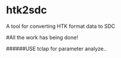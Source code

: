 htk2sdc
=======

A tool for converting HTK format data to SDC

#All the work has being done!

######USE tclap for parameter analyze..

